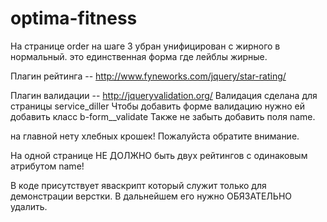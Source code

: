 optima-fitness
==============

На странице order на шаге 3 убран унифицирован с жирного в нормальный. это единственная форма где лейблы жирные.

Плагин рейтинга -- http://www.fyneworks.com/jquery/star-rating/

Плагин валидации -- http://jqueryvalidation.org/
Валидация сделана для страницы service_diller
Чтобы добавить форме валидацию нужно ей добавить класс b-form__validate
Также не забыть добавить поля name.

на главной нету хлебных крошек! Пожалуйста обратите внимание. 

На одной странице НЕ ДОЛЖНО быть двух рейтингов с одинаковым атрибутом name!

В коде присутствует яваскрипт который служит только для демонстрации верстки. В дальнейшем его нужно ОБЯЗАТЕЛЬНО удалить. 
